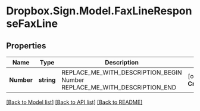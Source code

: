# Dropbox.Sign.Model.FaxLineResponseFaxLine

## Properties

Name | Type | Description | Notes
------------ | ------------- | ------------- | -------------
**Number** | **string** | REPLACE_ME_WITH_DESCRIPTION_BEGIN Number REPLACE_ME_WITH_DESCRIPTION_END | [optional] **CreatedAt** | **int** | REPLACE_ME_WITH_DESCRIPTION_BEGIN Created at REPLACE_ME_WITH_DESCRIPTION_END | [optional] **UpdatedAt** | **int** | REPLACE_ME_WITH_DESCRIPTION_BEGIN Updated at REPLACE_ME_WITH_DESCRIPTION_END | [optional] **Accounts** | [**List&lt;AccountResponse&gt;**](AccountResponse.md) | REPLACE_ME_WITH_DESCRIPTION_BEGIN  REPLACE_ME_WITH_DESCRIPTION_END | [optional] 

[[Back to Model list]](../README.md#documentation-for-models) [[Back to API list]](../README.md#documentation-for-api-endpoints) [[Back to README]](../README.md)

